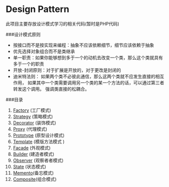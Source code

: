 # Design Pattern
此项目主要存放设计模式学习的相关代码(暂时是PHP代码)

###设计模式原则
* 按接口而不是按实现来编程：抽象不应该依赖细节，细节应该依赖于抽象
* 优先选择对象组合而不是类继承
* 单一职责：如果你能够想到多于一个的动机去改变一个类，那么这个类就具有多于一个的职责
* 开放-封闭原则：对于扩展是开放的，对于更改是封闭的
* 迪米特法则：
如果两个类不必彼此通信，那么这两个类就不应发生直接的相互作用，
如果其中一个类需要调用另一个类的某一个方法的话，可以通过第三者转发这个调用。
强调类直接的松耦合。

###目录
1. [Factory](./Factory) (工厂模式)
1. [Strategy](./Strategy) (策略模式)
1. [Decorator](./Decorator) (装饰模式)
1. [Proxy](./Proxy) (代理模式)
1. [Prototype](./Prototype) (原型设计模式)
1. [Template](./Template) (模版方法模式 )
1. [Facade](./Facade) (外观模式)
1. [Builder](./Builder) (建造者模式)
1. [Observer](./Observer) (观察者者模式)
1. [State](./State) (状态模式)
1. [Memento](./Memento)(备忘模式)
1. [Composite](./Composite)(组合模式)
